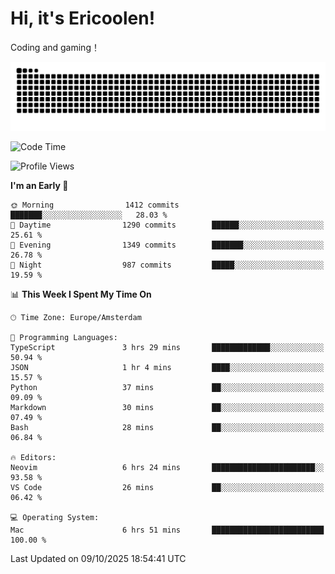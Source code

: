 # Hi, it's Ericoolen!
Coding and gaming！

<picture>
  <source media="(prefers-color-scheme: dark)" srcset="https://raw.githubusercontent.com/Eric-Song-Nop/Eric-Song-Nop/output/github-contribution-grid-snake-dark.svg">
  <source media="(prefers-color-scheme: light)" srcset="https://raw.githubusercontent.com/Eric-Song-Nop/Eric-Song-Nop/output/github-contribution-grid-snake.svg">
  <img alt="github contribution grid snake animation" src="https://raw.githubusercontent.com/Eric-Song-Nop/Eric-Song-Nop/output/github-contribution-grid-snake.svg">
</picture>

<!--START_SECTION:waka-->
![Code Time](http://img.shields.io/badge/Code%20Time-1%2C940%20hrs%2056%20mins-blue)

![Profile Views](http://img.shields.io/badge/Profile%20Views-3-blue)

**I'm an Early 🐤** 

```text
🌞 Morning                1412 commits        ███████░░░░░░░░░░░░░░░░░░   28.03 % 
🌆 Daytime                1290 commits        ██████░░░░░░░░░░░░░░░░░░░   25.61 % 
🌃 Evening                1349 commits        ███████░░░░░░░░░░░░░░░░░░   26.78 % 
🌙 Night                  987 commits         █████░░░░░░░░░░░░░░░░░░░░   19.59 % 
```


📊 **This Week I Spent My Time On** 

```text
🕑︎ Time Zone: Europe/Amsterdam

💬 Programming Languages: 
TypeScript               3 hrs 29 mins       █████████████░░░░░░░░░░░░   50.94 % 
JSON                     1 hr 4 mins         ████░░░░░░░░░░░░░░░░░░░░░   15.57 % 
Python                   37 mins             ██░░░░░░░░░░░░░░░░░░░░░░░   09.09 % 
Markdown                 30 mins             ██░░░░░░░░░░░░░░░░░░░░░░░   07.49 % 
Bash                     28 mins             ██░░░░░░░░░░░░░░░░░░░░░░░   06.84 % 

🔥 Editors: 
Neovim                   6 hrs 24 mins       ███████████████████████░░   93.58 % 
VS Code                  26 mins             ██░░░░░░░░░░░░░░░░░░░░░░░   06.42 % 

💻 Operating System: 
Mac                      6 hrs 51 mins       █████████████████████████   100.00 % 
```


 Last Updated on 09/10/2025 18:54:41 UTC
<!--END_SECTION:waka-->
